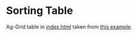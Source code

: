 # Sorting Table

Ag-Grid table in [index.html](index.html) taken from [this example](https://www.ag-grid.com/javascript-grid/).
